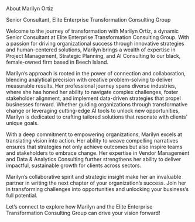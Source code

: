 About Marilyn Ortiz

Senior Consultant, Elite Enterprise Transformation Consulting Group

Welcome to the journey of transformation with Marilyn Ortiz, a dynamic Senior Consultant at Elite Enterprise Transformation Consulting Group. With a passion for driving organizational success through innovative strategies and human-centered solutions, Marilyn brings a wealth of expertise in Project Management, Strategic Planning, and AI Consulting to our black, female-owned firm based in Beech Island.

Marilyn’s approach is rooted in the power of connection and collaboration, blending analytical precision with creative problem-solving to deliver measurable results. Her professional journey spans diverse industries, where she has honed her ability to navigate complex challenges, foster stakeholder alignment, and implement data-driven strategies that propel businesses forward. Whether guiding organizations through transformative change or leveraging cutting-edge AI tools to unlock new opportunities, Marilyn is dedicated to crafting tailored solutions that resonate with clients’ unique goals.

With a deep commitment to empowering organizations, Marilyn excels at translating vision into action. Her ability to weave compelling narratives ensures that strategies not only achieve outcomes but also inspire teams and stakeholders to embrace change. Her expertise in Vendor Management and Data & Analytics Consulting further strengthens her ability to deliver impactful, sustainable growth for clients across sectors.

Marilyn’s collaborative spirit and strategic insight make her an invaluable partner in writing the next chapter of your organization’s success. Join her in transforming challenges into opportunities and unlocking your business’s full potential.

Let’s connect to explore how Marilyn and the Elite Enterprise Transformation Consulting Group can drive your vision forward!